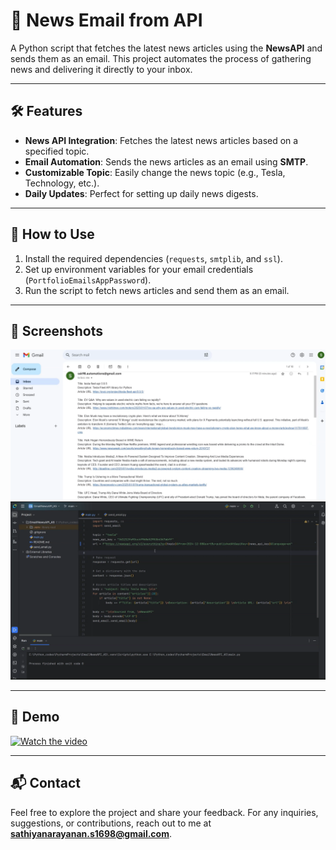 # 📰 News Email from API

A Python script that fetches the latest news articles using the **NewsAPI** and sends them as an email. This project automates the process of gathering news and delivering it directly to your inbox.

---

## 🛠️ Features

- **News API Integration**: Fetches the latest news articles based on a specified topic.
- **Email Automation**: Sends the news articles as an email using **SMTP**.
- **Customizable Topic**: Easily change the news topic (e.g., Tesla, Technology, etc.).
- **Daily Updates**: Perfect for setting up daily news digests.

---

## 🚦 How to Use

1. Install the required dependencies (`requests`, `smtplib`, and `ssl`).
2. Set up environment variables for your email credentials (`PortfolioEmailsAppPassword`).
3. Run the script to fetch news articles and send them as an email.

---

## 📸 Screenshots

![display1](images/display1.png)
![display2](images/display2.png)

---

## 🎥 Demo

[![Watch the video](https://img.youtube.com/vi/l-Z_6wRLPlQ/0.jpg)](https://youtu.be/l-Z_6wRLPlQ)

---

## 📬 Contact

Feel free to explore the project and share your feedback. For any inquiries, suggestions, or contributions, reach out to me at **sathiyanarayanan.s1698@gmail.com**.
